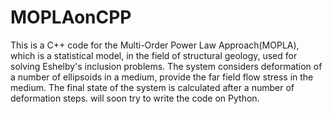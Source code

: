 # MOPLAonCPP
This is a C++ code for the Multi-Order Power Law Approach(MOPLA), which is a statistical model, in the field of structural geology, used for solving Eshelby's inclusion problems. The system considers deformation of a number of ellipsoids in a medium, provide the far field flow stress in the medium. The final state of the system is calculated after a number of deformation steps.
will soon try to write the code on Python.
